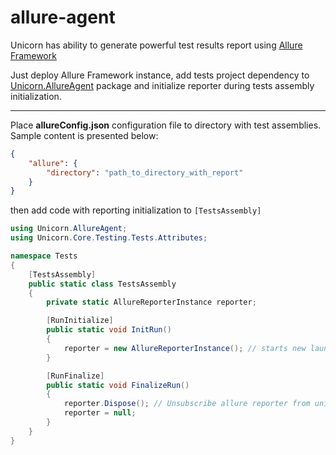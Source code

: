 # allure-agent

Unicorn has ability to generate powerful test results report using [Allure Framework](https://docs.qameta.io/allure/)

Just deploy Allure Framework instance, add tests project dependency to [Unicorn.AllureAgent](https://www.nuget.org/packages/Unicorn.AllureAgent) package and initialize reporter during tests assembly initialization.
***
Place **allureConfig.json** configuration file to directory with test assemblies. Sample content is presented below:
```json
{
    "allure": {
        "directory": "path_to_directory_with_report"
    }
}
```
then add code with reporting initialization to `[TestsAssembly]`
```csharp
using Unicorn.AllureAgent;
using Unicorn.Core.Testing.Tests.Attributes;

namespace Tests
{
    [TestsAssembly]
    public static class TestsAssembly
    {
        private static AllureReporterInstance reporter;

        [RunInitialize]
        public static void InitRun()
        {
            reporter = new AllureReporterInstance(); // starts new launch in Allure.
        }

        [RunFinalize]
        public static void FinalizeRun()
        {
            reporter.Dispose(); // Unsubscribe allure reporter from unicorn events.
            reporter = null;
        }
    }
}  
```
